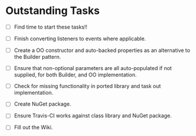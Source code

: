 # Outstanding Tasks

- [ ] Find time to start these tasks!!

- [ ] Finish converting listeners to events where applicable.

- [ ] Create a OO constructor and auto-backed properties as an alternative to the Builder pattern.

- [ ] Ensure that non-optional parameters are all auto-populated if not supplied, for both Builder, and OO implementation.

- [ ] Check for missing functionality in ported library and task out implementation.

- [ ] Create NuGet package.

- [ ] Ensure Travis-CI works against class library and NuGet package.

- [ ] Fill out the Wiki.
